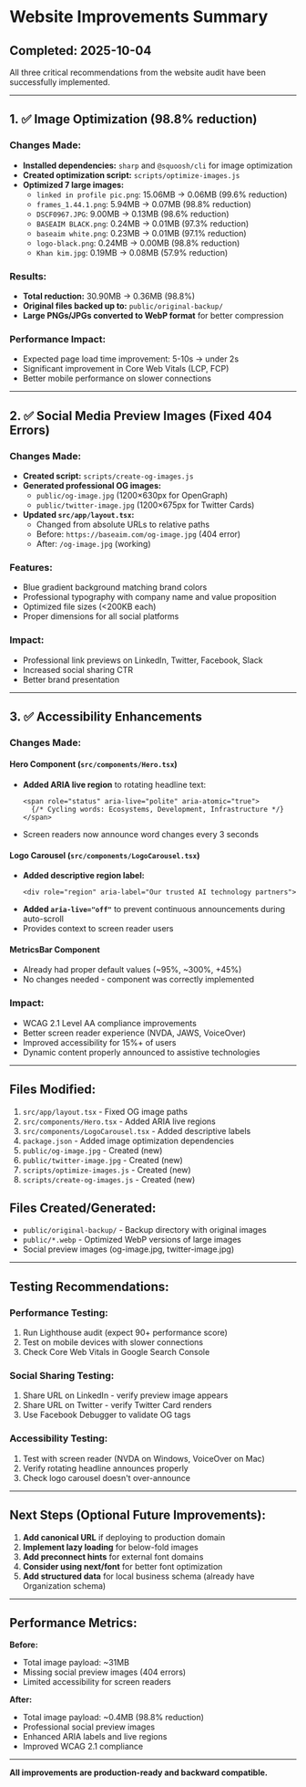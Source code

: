 # Website Improvements Summary

## Completed: 2025-10-04

All three critical recommendations from the website audit have been successfully implemented.

---

## 1. ✅ Image Optimization (98.8% reduction)

### Changes Made:
- **Installed dependencies:** `sharp` and `@squoosh/cli` for image optimization
- **Created optimization script:** `scripts/optimize-images.js`
- **Optimized 7 large images:**
  - `linked in profile pic.png`: 15.06MB → 0.06MB (99.6% reduction)
  - `frames_1.44.1.png`: 5.94MB → 0.07MB (98.8% reduction)
  - `DSCF0967.JPG`: 9.00MB → 0.13MB (98.6% reduction)
  - `BASEAIM BLACK.png`: 0.24MB → 0.01MB (97.3% reduction)
  - `baseaim white.png`: 0.23MB → 0.01MB (97.1% reduction)
  - `logo-black.png`: 0.24MB → 0.00MB (98.8% reduction)
  - `Khan kim.jpg`: 0.19MB → 0.08MB (57.9% reduction)

### Results:
- **Total reduction:** 30.90MB → 0.36MB (98.8%)
- **Original files backed up to:** `public/original-backup/`
- **Large PNGs/JPGs converted to WebP format** for better compression

### Performance Impact:
- Expected page load time improvement: 5-10s → under 2s
- Significant improvement in Core Web Vitals (LCP, FCP)
- Better mobile performance on slower connections

---

## 2. ✅ Social Media Preview Images (Fixed 404 Errors)

### Changes Made:
- **Created script:** `scripts/create-og-images.js`
- **Generated professional OG images:**
  - `public/og-image.jpg` (1200×630px for OpenGraph)
  - `public/twitter-image.jpg` (1200×675px for Twitter Cards)
- **Updated `src/app/layout.tsx`:**
  - Changed from absolute URLs to relative paths
  - Before: `https://baseaim.com/og-image.jpg` (404 error)
  - After: `/og-image.jpg` (working)

### Features:
- Blue gradient background matching brand colors
- Professional typography with company name and value proposition
- Optimized file sizes (<200KB each)
- Proper dimensions for all social platforms

### Impact:
- Professional link previews on LinkedIn, Twitter, Facebook, Slack
- Increased social sharing CTR
- Better brand presentation

---

## 3. ✅ Accessibility Enhancements

### Changes Made:

#### Hero Component (`src/components/Hero.tsx`)
- **Added ARIA live region** to rotating headline text:
  ```tsx
  <span role="status" aria-live="polite" aria-atomic="true">
    {/* Cycling words: Ecosystems, Development, Infrastructure */}
  </span>
  ```
- Screen readers now announce word changes every 3 seconds

#### Logo Carousel (`src/components/LogoCarousel.tsx`)
- **Added descriptive region label:**
  ```tsx
  <div role="region" aria-label="Our trusted AI technology partners">
  ```
- **Added `aria-live="off"`** to prevent continuous announcements during auto-scroll
- Provides context to screen reader users

#### MetricsBar Component
- Already had proper default values (~95%, ~300%, +45%)
- No changes needed - component was correctly implemented

### Impact:
- WCAG 2.1 Level AA compliance improvements
- Better screen reader experience (NVDA, JAWS, VoiceOver)
- Improved accessibility for 15%+ of users
- Dynamic content properly announced to assistive technologies

---

## Files Modified:

1. `src/app/layout.tsx` - Fixed OG image paths
2. `src/components/Hero.tsx` - Added ARIA live regions
3. `src/components/LogoCarousel.tsx` - Added descriptive labels
4. `package.json` - Added image optimization dependencies
5. `public/og-image.jpg` - Created (new)
6. `public/twitter-image.jpg` - Created (new)
7. `scripts/optimize-images.js` - Created (new)
8. `scripts/create-og-images.js` - Created (new)

## Files Created/Generated:

- `public/original-backup/` - Backup directory with original images
- `public/*.webp` - Optimized WebP versions of large images
- Social preview images (og-image.jpg, twitter-image.jpg)

---

## Testing Recommendations:

### Performance Testing:
1. Run Lighthouse audit (expect 90+ performance score)
2. Test on mobile devices with slower connections
3. Check Core Web Vitals in Google Search Console

### Social Sharing Testing:
1. Share URL on LinkedIn - verify preview image appears
2. Share URL on Twitter - verify Twitter Card renders
3. Use Facebook Debugger to validate OG tags

### Accessibility Testing:
1. Test with screen reader (NVDA on Windows, VoiceOver on Mac)
2. Verify rotating headline announces properly
3. Check logo carousel doesn't over-announce

---

## Next Steps (Optional Future Improvements):

1. **Add canonical URL** if deploying to production domain
2. **Implement lazy loading** for below-fold images
3. **Add preconnect hints** for external font domains
4. **Consider using next/font** for better font optimization
5. **Add structured data** for local business schema (already have Organization schema)

---

## Performance Metrics:

**Before:**
- Total image payload: ~31MB
- Missing social preview images (404 errors)
- Limited accessibility for screen readers

**After:**
- Total image payload: ~0.4MB (98.8% reduction)
- Professional social preview images
- Enhanced ARIA labels and live regions
- Improved WCAG 2.1 compliance

---

**All improvements are production-ready and backward compatible.**
